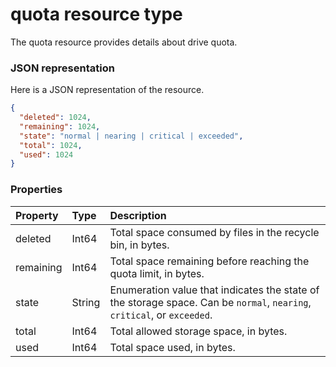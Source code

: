 # quota resource type

The quota resource provides details about drive quota.

### JSON representation

Here is a JSON representation of the resource.

<!-- {
  "blockType": "resource",
  "optionalProperties": [

  ],
  "@odata.type": "microsoft.graph.quota"
}-->

```json
{
  "deleted": 1024,
  "remaining": 1024,
  "state": "normal | nearing | critical | exceeded",
  "total": 1024,
  "used": 1024
}
```

### Properties
| Property  | Type   | Description                                                      |
|:----------|:-------|:-----------------------------------------------------------------|
| deleted   | Int64  | Total space consumed by files in the recycle bin, in bytes.      |
| remaining | Int64  | Total space remaining before reaching the quota limit, in bytes. |
| state     | String | Enumeration value that indicates the state of the storage space. Can be `normal`, `nearing`, `critical`, or `exceeded`.|
| total     | Int64  | Total allowed storage space, in bytes.                           |
| used      | Int64  | Total space used, in bytes.                                      |

<!-- uuid: 8fcb5dbc-d5aa-4681-8e31-b001d5168d79
2015-10-25 14:57:30 UTC -->
<!-- {
  "type": "#page.annotation",
  "description": "quota resource",
  "keywords": "",
  "section": "documentation",
  "tocPath": ""
}-->
